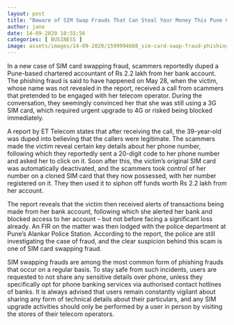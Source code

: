 ```yaml
---
layout: post
title: "Beware of SIM Swap Frauds That Can Steal Your Money This Pune CA Lost Rs 2 2 Lakh"
author: jane 
date: 14-09-2020 10:55:56 
categories: [ BUSINESS ] 
image: assets/images/14-09-2020/1599994608_sim-card-swap-fraud-phishing-attack.jpg
---
```

In a new case of SIM card swapping fraud, scammers reportedly duped a Pune-based chartered accountant of Rs 2.2 lakh from her bank account. The phishing fraud is said to have happened on May 28, when the victim, whose name was not revealed in the report, received a call from scammers that pretended to be engaged with her telecom operator. During the conversation, they seemingly convinced her that she was still using a 3G SIM card, which required urgent upgrade to 4G or risked being blocked immediately.

A report by ET Telecom states that after receiving the call, the 39-year-old was duped into believing that the callers were legitimate. The scammers made the victim reveal certain key details about her phone number, following which they reportedly sent a 20-digit code to her phone number and asked her to click on it. Soon after this, the victim’s original SIM card was automatically deactivated, and the scammers took control of her number on a cloned SIM card that they now possessed, with her number registered on it. They then used it to siphon off funds worth Rs 2.2 lakh from her account.

The report reveals that the victim then received alerts of transactions being made from her bank account, following which she alerted her bank and blocked access to her account – but not before facing a significant loss already. An FIR on the matter was then lodged with the police department at Pune’s Alankar Police Station. According to the report, the police are still investigating the case of fraud, and the clear suspicion behind this scam is one of SIM card swapping fraud.

SIM swapping frauds are among the most common form of phishing frauds that occur on a regular basis. To stay safe from such incidents, users are requested to not share any sensitive details over phone, unless they specifically opt for phone banking services via authorised contact hotlines of banks. It is always advised that users remain constantly vigilant about sharing any form of technical details about their particulars, and any SIM upgrade activities should only be performed by a user in person by visiting the stores of their telecom operators.